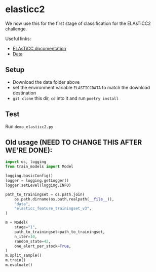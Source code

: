 # elasticc2

We now use this for the first stage of classification for the ELAsTiCC2 challenge.

Useful links:
- [ELAsTiCC documentation](https://portal.nersc.gov/cfs/lsst/DESC_TD_PUBLIC/ELASTICC/)
- [Data](https://syncandshare.desy.de/index.php/s/JpfTgWtrC5QDJK7)

## Setup
- Download the data folder above
- set the environment variable `ELASTICCDATA` to match the download destination
- `git clone` this dir, `cd` into it and run `poetry install`

## Test
Run `demo_elasticc2.py`

## Old usage (NEED TO CHANGE THIS AFTER WE'RE DONE):
```python
import os, logging
from train_models import Model

logging.basicConfig()
logger = logging.getLogger()
logger.setLevel(logging.INFO)

path_to_trainingset = os.path.join(
    os.path.dirname(os.path.realpath(__file__)),
    "data",
    "elasticc_feature_trainingset_v3",
)

m = Model(
    stage="1",
    path_to_trainingset=path_to_trainingset,
    n_iter=10,
    random_state=42,
    one_alert_per_stock=True,
)
m.split_sample()
m.train()
m.evaluate()
```